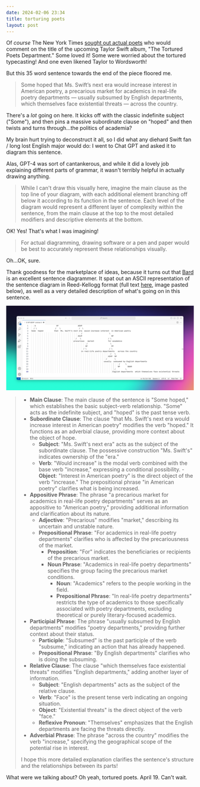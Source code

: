```yaml
---
date: 2024-02-06 23:34
title: torturing poets
layout: post
---
```


Of *course* The New York Times [sought out actual poets](https://www.nytimes.com/2024/02/06/style/taylor-swift-tortured-poets-department-album.html) who would comment on the title of the upcoming Taylor Swift album, "The Tortured Poets Department." Some loved it! Some were worried about the tortured typecasting! And one even likened Taylor to Wordsworth! 

But this 35 word sentence towards the end of the piece floored me.

> Some hoped that Ms. Swift’s next era would increase interest in American poetry, a precarious market for academics in real-life poetry departments — usually subsumed by English departments, which themselves face existential threats — across the country.

There's a *lot* going on here. It kicks off with the classic indefinite subject ("Some"), and then pins a massive subordinate clause on "hoped" and then twists and turns through...the politics of academia?

My brain hurt trying to deconstruct it all, so I did what any diehard Swift fan / long lost English major would do: I went to Chat GPT and asked it to diagram this sentence.

Alas, GPT-4 was sort of cantankerous, and while it did a lovely job explaining different parts of grammar, it wasn't terribly helpful in actually drawing anything.

> While I can't draw this visually here, imagine the main clause as the top line of your diagram, with each additional element branching off below it according to its function in the sentence. Each level of the diagram would represent a different layer of complexity within the sentence, from the main clause at the top to the most detailed modifiers and descriptive elements at the bottom.

OK! Yes! That's what I was imagining! 

> For actual diagramming, drawing software or a pen and paper would be best to accurately represent these relationships visually.

Oh...OK, sure.

Thank goodness for the marketplace of ideas, because it turns out that [Bard](https://bard.google.com/) is an excellent sentence diagrammer. It spat out an ASCII representation of the sentence diagram in Reed-Kellogg format (full text [here](/assets/2024/swift-diagram.txt), image pasted below), as well as a very detailed description of what's going on in this sentence.

![Sentence Diagram](/assets/2024/swift-diagram.png)

> - **Main Clause**: The main clause of the sentence is "Some hoped," which establishes the basic subject-verb relationship. "Some" acts as the indefinite subject, and "hoped" is the past tense verb.
> - **Subordinate Clause**: The clause "that Ms. Swift's next era would increase interest in American poetry" modifies the verb "hoped." It functions as an adverbial clause, providing more context about the object of hope.
>     - **Subject**: "Ms. Swift's next era" acts as the subject of the subordinate clause. The possessive construction "Ms. Swift's" indicates ownership of the "era."
>     - **Verb**: "Would increase" is the modal verb combined with the base verb "increase," expressing a conditional possibility.
    - **Object**: "Interest in American poetry" is the direct object of the verb "increase." The prepositional phrase "in American poetry" clarifies what is being increased.
> - **Appositive Phrase**: The phrase "a precarious market for academics in real-life poetry departments" serves as an appositive to "American poetry," providing additional information and clarification about its nature.
>    - **Adjective**: "Precarious" modifies "market," describing its uncertain and unstable nature.
>    - **Prepositional Phrase**: "For academics in real-life poetry departments" clarifies who is affected by the precariousness of the market.
>        - **Preposition**: "For" indicates the beneficiaries or recipients of the precarious market.
>        - **Noun Phrase**: "Academics in real-life poetry departments" specifies the group facing the precarious market conditions.
>            - **Noun**: "Academics" refers to the people working in the field.
>            - **Prepositional Phrase**: "In real-life poetry departments" restricts the type of academics to those specifically associated with poetry departments, excluding theoretical or purely literary-focused academics.
>- **Participial Phrase**: The phrase "usually subsumed by English departments" modifies "poetry departments," providing further context about their status.
>    - **Participle**: "Subsumed" is the past participle of the verb "subsume," indicating an action that has already happened.
>    - **Prepositional Phrase**: "By English departments" clarifies who is doing the subsuming.
>- **Relative Clause**: The clause "which themselves face existential threats" modifies "English departments," adding another layer of information.
>    - **Subject**: "English departments" acts as the subject of the relative clause.
>    - **Verb**: "Face" is the present tense verb indicating an ongoing situation.
>    - **Object**: "Existential threats" is the direct object of the verb "face."
>    - **Reflexive Pronoun**: "Themselves" emphasizes that the English departments are facing the threats directly.
>- **Adverbial Phrase**: The phrase "across the country" modifies the verb "increase," specifying the geographical scope of the potential rise in interest.
>
>I hope this more detailed explanation clarifies the sentence's structure and the relationships between its parts!

What were we talking about? Oh yeah, tortured poets. April 19. Can't wait.
